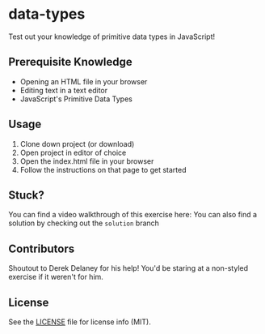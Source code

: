 # data-types
Test out your knowledge of primitive data types in JavaScript! 

## Prerequisite Knowledge
- Opening an HTML file in your browser
- Editing text in a text editor
- JavaScript's Primitive Data Types

## Usage
1. Clone down project (or download)
1. Open project in editor of choice
1. Open the index.html file in your browser
1. Follow the instructions on that page to get started

## Stuck?
You can find a video walkthrough of this exercise here: 
You can also find a solution by checking out the `solution` branch

## Contributors
Shoutout to Derek Delaney for his help! You'd be staring at a non-styled exercise if it weren't for him.

## License
See the [LICENSE](LICENSE) file for license info (MIT).